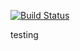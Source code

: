[![Build Status](http://localhost:8080/buildStatus/icon?job=pipeline1)](http://localhost:8080/job/pipeline1/)


testing
